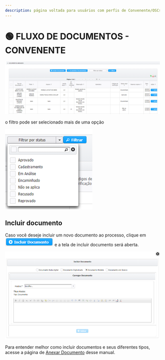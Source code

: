 ```yaml
---
description: página voltada para usuários com perfis de Convenente/OSCs parceiras
---
```


# 🟢 FLUXO DE DOCUMENTOS - CONVENENTE

![](../.gitbook/assets/image%20%28461%29.png)

o filtro pode ser selecionado mais de uma opção

![](../.gitbook/assets/image%20%28456%29.png)



## Incluir documento

Caso você deseje incluir um novo documento ao processo, clique em ![](../.gitbook/assets/image%20%28459%29.png) e a tela de incluir documento será aberta.

![Tela de inclus&#xE3;o de documentos](../.gitbook/assets/image%20%28458%29.png)

 Para entender melhor como incluir documentos e seus diferentes tipos, acesse a  página de [Anexar Documento](anexar-documento/#tipos-de-documento) desse manual. 

